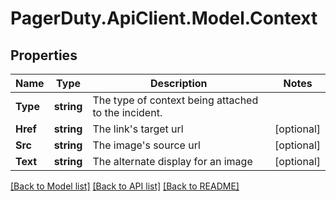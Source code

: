 # PagerDuty.ApiClient.Model.Context
## Properties

Name | Type | Description | Notes
------------ | ------------- | ------------- | -------------
**Type** | **string** | The type of context being attached to the incident. | 
**Href** | **string** | The link&#x27;s target url | [optional] 
**Src** | **string** | The image&#x27;s source url | [optional] 
**Text** | **string** | The alternate display for an image | [optional] 

[[Back to Model list]](../README.md#documentation-for-models) [[Back to API list]](../README.md#documentation-for-api-endpoints) [[Back to README]](../README.md)


